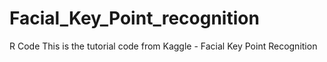 # Facial_Key_Point_recognition
R Code
This is the tutorial code from Kaggle - Facial Key Point Recognition
